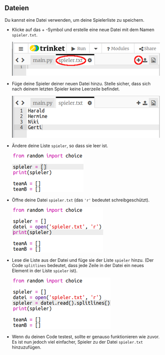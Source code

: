 ## Dateien

Du kannst eine Datei verwenden, um deine Spielerliste zu speichern.

+ Klicke auf das + -Symbol und erstelle eine neue Datei mit dem Namen `spieler.txt`.
    
    ![Screenshot](images/team-file-create.png)

+ Füge deine Spieler deiner neuen Datei hinzu. Stelle sicher, dass sich nach deinem letzten Spieler keine Leerzeile befindet.
    
    ![Screenshot](images/team-file-add.png)

+ Ändere deine Liste `spieler`, so dass sie leer ist.
    
    ![Screenshot](images/team-players-empty.png)

+ Öffne deine Datei `spieler.txt` (das `'r'` bedeutet schreibgeschützt).
    
    ![Screenshot](images/team-file-open.png)

+ Lese die Liste aus der Datei und füge sie der Liste `spieler` hinzu. (Der Code `splitlines` bedeutet, dass jede Zeile in der Datei ein neues Element in der Liste `spieler` ist).
    
    ![Screenshot](images/team-file-load.png)

+ Wenn du deinen Code testest, sollte er genauso funktionieren wie zuvor. Es ist nun jedoch viel einfacher, Spieler zu der Datei `spieler.txt` hinzuzufügen.